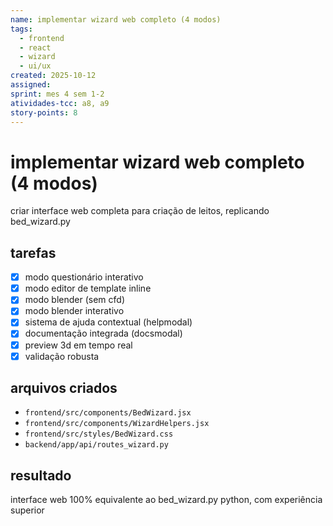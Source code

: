 ```yaml
---
name: implementar wizard web completo (4 modos)
tags:
  - frontend
  - react
  - wizard
  - ui/ux
created: 2025-10-12
assigned: 
sprint: mes 4 sem 1-2
atividades-tcc: a8, a9
story-points: 8
---
```


# implementar wizard web completo (4 modos)

criar interface web completa para criação de leitos, replicando bed_wizard.py

## tarefas
- [x] modo questionário interativo
- [x] modo editor de template inline
- [x] modo blender (sem cfd)
- [x] modo blender interativo
- [x] sistema de ajuda contextual (helpmodal)
- [x] documentação integrada (docsmodal)
- [x] preview 3d em tempo real
- [x] validação robusta

## arquivos criados
- `frontend/src/components/BedWizard.jsx`
- `frontend/src/components/WizardHelpers.jsx`
- `frontend/src/styles/BedWizard.css`
- `backend/app/api/routes_wizard.py`

## resultado
interface web 100% equivalente ao bed_wizard.py python, com experiência superior

